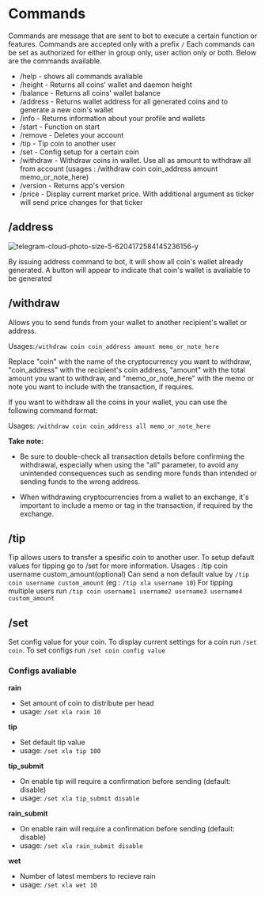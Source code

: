 # Commands

Commands are message that are sent to bot to execute a certain function or features. Commands are accepted only with a prefix `/`
Each commands can be set as authorized for either in group only, user action only or both. Below are the commands available.

* /help - shows all commands avaliable
* /height - Returns all coins' wallet and daemon height
* /balance - Returns all coins' wallet balance
* /address - Returns wallet address for all generated coins and to generate a new coin's wallet 
* /info - Returns information about your profile and wallets
* /start - Function on start
* /remove - Deletes your account
* /tip - Tip coin to another user
* /set - Config setup for a certain coin
* /withdraw - Withdraw coins in wallet. Use all as amount to withdraw all from account (usages : /withdraw coin coin_address amount memo_or_note_here)
* /version - Returns app's version
* /price - Display current market price. With additional argument as ticker will send price changes for that ticker


## /address
![telegram-cloud-photo-size-5-6204172584145236156-y](https://user-images.githubusercontent.com/630603/194770232-bf00f52b-947c-4066-a7e1-805ff5fef917.jpg)

By issuing address command to bot, it will show all coin's wallet already generated. A button will appear to indicate that coin's wallet is avaliable to be generated

## /withdraw
Allows you to send funds from your wallet to another recipient's wallet or address. 

Usages:```/withdraw coin coin_address amount memo_or_note_here```

Replace "coin" with the name of the cryptocurrency you want to withdraw, "coin_address" with the recipient's coin address, "amount" with the total amount you want to withdraw, and "memo_or_note_here" with the memo or note you want to include with the transaction, if requires.

If you want to withdraw all the coins in your wallet, you can use the following command format:

Usages: ```/withdraw coin coin_address all memo_or_note_here```

**Take note:**

* Be sure to double-check all transaction details before confirming the withdrawal, especially when using the "all" parameter, to avoid any unintended consequences such as sending more funds than intended or sending funds to the wrong address.

* When withdrawing cryptocurrencies from a wallet to an exchange, it's important to include a memo or tag in the transaction, if required by the exchange.

## /tip
Tip allows users to transfer a spesific coin to another user. To setup default values for tipping go to /set for more information.
Usages : /tip coin username custom_amount(optional)
Can send a non default value by `/tip coin username custom_amount` (eg : `/tip xla username 10`)
For tipping multiple users run `/tip coin username1 username2 username3 username4 custom_amount`

## /set

Set config value for your coin. To display current settings for a coin run `/set coin`. To set configs run `/set coin config value`

### Configs avaliable
**rain**
- Set amount of coin to distribute per head 
- usage: `/set xla rain 10`
 
**tip**
- Set default tip value 
- usage: `/set xla tip 100`
 
**tip_submit**
- On enable tip will require a confirmation before sending (default: disable)
- usage: `/set xla tip_submit disable`

**rain_submit**
- On enable rain will require a confirmation before sending (default: disable) 
- usage: `/set xla rain_submit disable`

**wet**
- Number of latest members to recieve rain
- usage: `/set xla wet 10`

